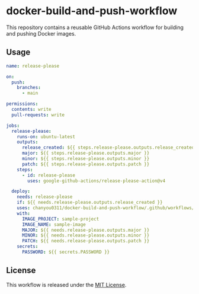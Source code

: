 # docker-build-and-push-workflow

This repository contains a reusable GitHub Actions workflow for building and pushing Docker images.

## Usage

```yaml
name: release-please

on:
  push:
    branches:
      - main

permissions:
  contents: write
  pull-requests: write

jobs:
  release-please:
    runs-on: ubuntu-latest
    outputs:
      release_created: ${{ steps.release-please.outputs.release_created }}
      major: ${{ steps.release-please.outputs.major }}
      minor: ${{ steps.release-please.outputs.minor }}
      patch: ${{ steps.release-please.outputs.patch }}
    steps:
      - id: release-please
        uses: google-github-actions/release-please-action@v4

  deploy:
    needs: release-please
    if: ${{ needs.release-please.outputs.release_created }}
    uses: chanyou0311/docker-build-and-push-workflow/.github/workflows/main.yaml@v1.1.1
    with:
      IMAGE_PROJECT: sample-project
      IMAGE_NAME: sample-image
      MAJOR: ${{ needs.release-please.outputs.major }}
      MINOR: ${{ needs.release-please.outputs.minor }}
      PATCH: ${{ needs.release-please.outputs.patch }}
    secrets:
      PASSWORD: ${{ secrets.PASSWORD }}
```

## License

This workflow is released under the [MIT License](LICENSE).
